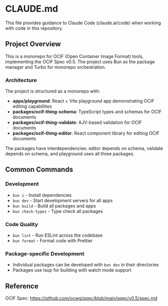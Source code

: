 # CLAUDE.md

This file provides guidance to Claude Code (claude.ai/code) when working with code in this repository.

## Project Overview

This is a monorepo for OCIF (Open Container Image Format) tools, implementing the OCIF Spec v0.5. The project uses Bun as the package manager and Turbo for monorepo orchestration.

### Architecture

The project is structured as a monorepo with:

- **apps/playground**: React + Vite playground app demonstrating OCIF editing capabilities
- **packages/ocif-thing-schema**: TypeScript types and schemas for OCIF documents
- **packages/ocif-thing-validate**: AJV-based validation for OCIF documents
- **packages/ocif-thing-editor**: React component library for editing OCIF documents

The packages have interdependencies: editor depends on schema, validate depends on schema, and playground uses all three packages.

## Common Commands

### Development

- `bun i` - Install dependencies
- `bun dev` - Start development servers for all apps
- `bun build` - Build all packages and apps
- `bun check-types` - Type check all packages

### Code Quality

- `bun lint` - Run ESLint across the codebase
- `bun format` - Format code with Prettier

### Package-specific Development

- Individual packages can be developed with `bun dev` in their directories
- Packages use tsup for building with watch mode support

## Reference

OCIF Spec: https://github.com/ocwg/spec/blob/main/spec/v0.5/spec.md
